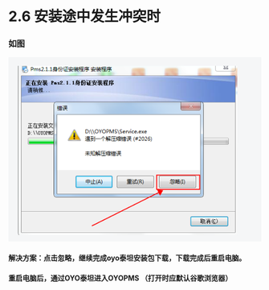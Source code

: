 # 2.6 安装途中发生冲突时

### 如图

![](../../../.gitbook/assets/image%20%28280%29.png)

#### 解决方案：点击忽略，继续完成oyo泰坦安装包下载，下载完成后重启电脑。

#### 重启电脑后，通过OYO泰坦进入OYOPMS （打开时应默认谷歌浏览器）



